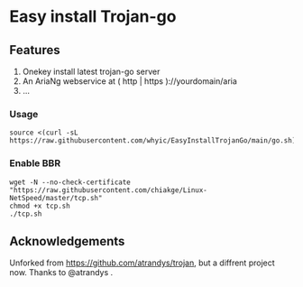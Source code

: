 # Easy install Trojan-go

## Features
1. Onekey install latest trojan-go server
2. An AriaNg webservice at ( http | https )://yourdomain/aria
3. ...
### Usage
```
source <(curl -sL https://raw.githubusercontent.com/whyic/EasyInstallTrojanGo/main/go.sh)
```
### Enable BBR
```
wget -N --no-check-certificate "https://raw.githubusercontent.com/chiakge/Linux-NetSpeed/master/tcp.sh"
chmod +x tcp.sh
./tcp.sh
```


## Acknowledgements
 Unforked from https://github.com/atrandys/trojan, but a diffrent project now. Thanks to @atrandys .
